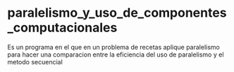 # paralelismo_y_uso_de_componentes_computacionales
Es un programa en el que en un problema de recetas aplique paralelismo para hacer una comparacion entre la eficiencia del uso de paralelismo y el metodo secuencial
